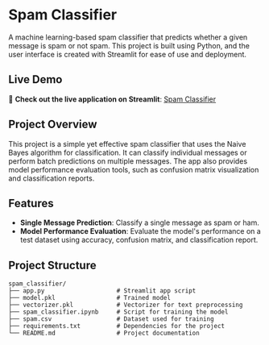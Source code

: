 # Spam Classifier

A machine learning-based spam classifier that predicts whether a given message is spam or not spam. This project is built using Python, and the user interface is created with Streamlit for ease of use and deployment.

## Live Demo

🚀 **Check out the live application on Streamlit**: [Spam Classifier](https://spamclassifier-project.streamlit.app/)

## Project Overview

This project is a simple yet effective spam classifier that uses the Naive Bayes algorithm for classification. It can classify individual messages or perform batch predictions on multiple messages. The app also provides model performance evaluation tools, such as confusion matrix visualization and classification reports.

## Features

- **Single Message Prediction**: Classify a single message as spam or ham.
- **Model Performance Evaluation**: Evaluate the model's performance on a test dataset using accuracy, confusion matrix, and classification report.

## Project Structure

```plaintext
spam_classifier/
├── app.py                    # Streamlit app script
├── model.pkl                 # Trained model
├── vectorizer.pkl            # Vectorizer for text preprocessing
├── spam_classifier.ipynb     # Script for training the model
├── spam.csv                  # Dataset used for training
├── requirements.txt          # Dependencies for the project
└── README.md                 # Project documentation
